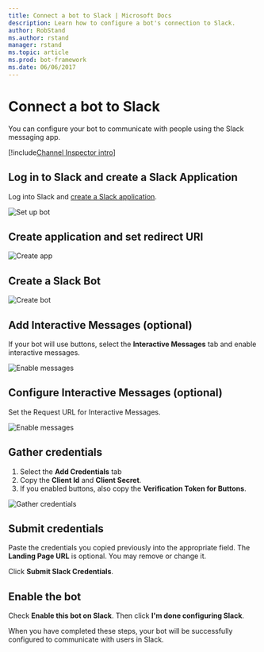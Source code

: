 ```yaml
---
title: Connect a bot to Slack | Microsoft Docs
description: Learn how to configure a bot's connection to Slack.
author: RobStand
ms.author: rstand
manager: rstand
ms.topic: article
ms.prod: bot-framework
ms.date: 06/06/2017
---
```


# Connect a bot to Slack

You can configure your bot to communicate with people using the Slack messaging app.

[!include[Channel Inspector intro](~/includes/snippet-channel-inspector.md)]

## Log in to Slack and create a Slack Application

Log into Slack and [create a Slack application](https://api.slack.com/applications/new).

![Set up bot](~/media/channels/slack-NewApp.png)

## Create application and set redirect URI

![Create app](~/media/channels/slack-CreateApp.png)

## Create a Slack Bot

![Create bot](~/media/channels/slack-CreateBot.png)

## Add Interactive Messages (optional)

If your bot will use buttons, select the **Interactive Messages** tab and enable interactive messages.

![Enable messages](~/media/channels/slack-EnableMessages.png)

## Configure Interactive Messages (optional)

Set the Request URL for Interactive Messages.

![Enable messages](~/media/channels/slack-MessageURL.png)

## Gather credentials
1. Select the **Add Credentials** tab 
2. Copy the **Client Id** and **Client Secret**.
3. If you enabled buttons, also copy the **Verification Token for Buttons**.

![Gather credentials](~/media/channels/slack-StepAuth.png)

## Submit credentials

Paste the credentials you copied previously into the appropriate field.
The **Landing Page URL** is optional. You may remove or change it.

Click **Submit Slack Credentials**.

## Enable the bot
Check **Enable this bot on Slack**. Then click **I'm done configuring Slack**.

When you have completed these steps, your bot will be successfully configured to communicate with users in Slack.


